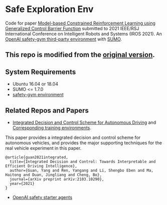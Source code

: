 # Safe Exploration Env

Code for paper [Model-based Constrained Reinforcement Learning using Generalized Control Barrier Function](https://arxiv.org/abs/2103.01556) submitted to 2021 IEEE/RSJ International Conference on Intelligent Robots and Systems (IROS 2021).
An [OpenAI safety-gym third-party environment](https://openai.com/blog/safety-gym/) with [SUMO](https://www.eclipse.org/sumo/). 


## This repo is **modified** from the [original version](https://github.com/idthanm/env_build).

## System Requirements
- Ubuntu 16.04 or 18.04
- SUMO <= 1.7.0
- [safety-gym environment](https://github.com/openai/safety-gym)

## Related Repos and Papers
- [Integrated Decision and Control Scheme for Autonomous Driving](https://arxiv.org/abs/2103.10290) and [Corresponding training environments](https://github.com/idthanm/env_build).

This paper provides a integrated decision and control scheme for autonomous vehicles, and provides the major supporting techniques for the real vehicle experiment in this paper.
```
@article{guan2021integrated,
  title={Integrated Decision and Control: Towards Interpretable and Efficient Driving Intelligence},
  author={Guan, Yang and Ren, Yangang and Li, Shengbo Eben and Ma, Haitong and Duan, Jingliang and Cheng, Bo},
  journal={arXiv preprint arXiv:2103.10290},
  year={2021}
}
```
- [OpenAI safety starter agents](https://github.com/openai/safety-starter-agents)
